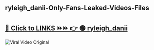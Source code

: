 
 ## ryleigh_danii-Only-Fans-Leaked-Videos-Files

# <h2><a href="https://mediaupload.pro?ryleigh_danii">🔗 Click to LINKS ⏩⏩ 👉 🟢 ryleigh_danii </a></h2>

<a href="https://mediaupload.pro?ryleigh_danii" rel="nofollow" data-target="animated-image.originalLink"><img src="https://i.ibb.co.com/xMMVF88/686577567.gif" alt="Viral Video Original" style="max-width: 100%; display: inline-block;" data-target="animated-image.originalImage"></a>